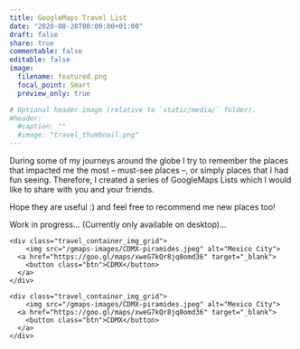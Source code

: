 ```yaml
---
title: GoogleMaps Travel List
date: "2020-08-28T00:00:00+01:00"
draft: false
share: true
commentable: false
editable: false
image:
  filename: featured.png
  focal_point: Smart
  preview_only: true

# Optional header image (relative to `static/media/` folder).
#header:
  #caption: ""
  #image: "travel_thumbnail.png"
---
```

During some of my journeys around the globe I try to remember the places that impacted me the most – must-see places –, or simply places that I had fun seeing. Therefore, I created a series of GoogleMaps Lists which I would like to share with you and your friends.

Hope they are useful :) and feel free to recommend me new places too!

Work in progress... (Currently only available on desktop)...

<!-- STYLESHEET CSS -->
<style>

div {
  box-sizing: border-box !important;
}

.travel_row_img_grid_grid {
  display: -ms-flexbox;
  display: flex;
  -ms-flex-wrap: wrap;
  flex-wrap: wrap;
  padding: 0 4px;
}

.travel_column_img_grid_grid {
  -ms-flex: 25%;
  flex: 25%;
  max-width: 25%;
  padding: 0 4px;
}

.travel_column_img_grid_grid img {
  margin-top: 5px;
  vertical-align: middle;
  width: 100%;
}

@media screen and (max-width: 800px) {
  .travel_column_img_grid_grid {
    -ms-flex: 50%;
    flex: 50%;
    max-width: 50%;
  }
}

@media screen and (max-width: 600px) {
  .travel_column_img_grid_grid {
    -ms-flex: 100%;
    flex: 100%;
    max-width: 100%;
  }
}

.travel_container_img_grid_grid {
  position: relative;
  width: 100%;
  max-width: 400px;
}

.travel_container_img_grid_grid img {
  width: 100%;
  height: auto;
}

.travel_container_img_grid_grid .btn {
  position: absolute;
  top: 80%;
  left: 20%;
  transform: translate(-50%, -50%);
  -ms-transform: translate(-50%, -50%);
  background-color: rgb(40, 42, 54, 0.8);
  color: white;
  font-size: 16px;
  padding: 12px 24px;
  border: none;
  cursor: pointer;
  border-radius: 10px;
  text-align: center;
  clip-path: polygon(0% 0%, 85% 0%, 100% 50%, 85% 100%, 0% 100%);
}

.travel_container_img_grid_grid .btn:hover {
  background-color: rgb(41, 98, 255, 0.9);
}
</style>

<div class="travel_row_img_grid">
  <div class="travel_column_img_grid">

    <div class="travel_container_img_grid">
        <img src="/gmaps-images/CDMX-piramides.jpeg" alt="Mexico City">
      <a href="https://goo.gl/maps/xweG7kQr8jq8omd36" target="_blank">
        <button class="btn">CDMX</button>
      </a>
    </div>

  </div>

  <div class="travel_column_img_grid">

    <div class="travel_container_img_grid">
        <img src="/gmaps-images/CDMX-piramides.jpeg" alt="Mexico City">
      <a href="https://goo.gl/maps/xweG7kQr8jq8omd36" target="_blank">
        <button class="btn">CDMX</button>
      </a>
    </div>

  </div>

</div>
